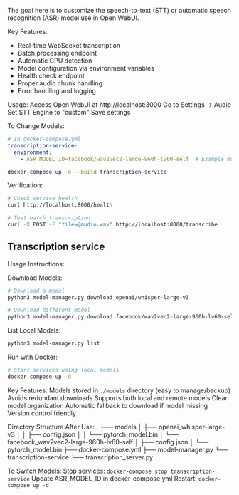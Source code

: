 The goal here is to customize the speech-to-text (STT) or automatic speech recognition (ASR) model use in Open WebUI. 

Key Features:
- Real-time WebSocket transcription
- Batch processing endpoint
- Automatic GPU detection
- Model configuration via environment variables
- Health check endpoint
- Proper audio chunk handling
- Error handling and logging

Usage:
Access Open WebUI at http://localhost:3000
Go to Settings → Audio
Set STT Engine to "custom"
Save settings

To Change Models:
```yaml
# In docker-compose.yml
transcription-service:
  environment:
    - ASR_MODEL_ID=facebook/wav2vec2-large-960h-lv60-self  # Example model
```

```bash
docker-compose up -d --build transcription-service
```

Verification:

```bash
# Check service health
curl http://localhost:8000/health

# Test batch transcription
curl -X POST -F "file=@audio.wav" http://localhost:8000/transcribe
```

## Transcription service

Usage Instructions:

Download Models:
```bash
# Download a model
python3 model-manager.py download openai/whisper-large-v3

# Download different model
python3 model-manager.py download facebook/wav2vec2-large-960h-lv60-self
```

List Local Models:
```bash
python3 model-manager.py list
```

Run with Docker:
```bash
# Start services using local models
docker-compose up -d
```

Key Features:
Models stored in `./models` directory (easy to manage/backup)
Avoids redundant downloads
Supports both local and remote models
Clear model organization
Automatic fallback to download if model missing
Version control friendly

Directory Structure After Use:
.
├── models
│   ├── openai_whisper-large-v3
│   │   ├── config.json
│   │   └── pytorch_model.bin
│   └── facebook_wav2vec2-large-960h-lv60-self
│       ├── config.json
│       └── pytorch_model.bin
├── docker-compose.yml
├── model-manager.py
└── transcription-service
    └── transcription_server.py

To Switch Models:
Stop services: `docker-compose stop transcription-service`
Update ASR_MODEL_ID in docker-compose.yml
Restart: `docker-compose up -d`